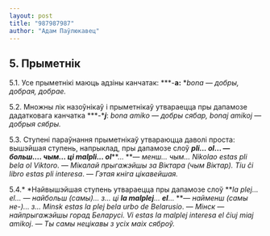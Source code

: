 ```yaml
---
layout: post
title: "987987987"
author: "Адам Паўлюкавец"
---
```



## 5. Прыметнік

5.1. Усе прыметнікі маюць адзіны канчатак: ***-****a**:** **bona* —
*добры, добрая, добрае.*

5.2. Множны лік назоўнікаў і прыметнікаў утвараецца пры дапамозе
дадатковага канчатка ***-****j***: *bona amiko* — *добры сябар,
bonaj amikoj* — *добрыя сябры.*

5.3. Ступені параўнання прыметнікаў утвараюцца даволі проста: вышэйшая
ступень, напрыклад, пры дапамозе слоў ***pli... ****ol*****... **—
*больш.... чым...* ці ***malpli****... ****o****l*****... **—
*менш... чым... Nikolao estas pli bela ol Viktoro*. — *Мікалай
прыгажэйшы за Віктара (чым Віктар). Tiu ĉi libro estas pli
interesa*. — *Гэтая кніга цікавейшая.*

5.4.* *Найвышэйшая ступень утвараецца пры дапамозе слоў ***la plej...
el... **—* *найбольш (самы)... з...* ці ***la malplej****...
****el*****... **— *найменш (самы не-)... з... Minsk estas la plej bela
urbo de Belarusio*. — *Мінск* — *найпрыгажэйшы горад Беларусі. Vi estas
la malplej interesa el ĉiuj miaj amikoj*. — *Ты самы нецікавы з усіх
маіх сяброў.*
